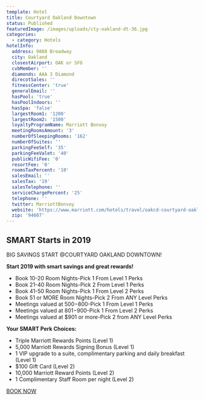 ```yaml
---
template: Hotel
title: Courtyard Oakland Downtown
status: Published
featuredImage: /images/uploads/cty-oakland-dt-36.jpg
categories:
  - category: Hotels
hotelInfo:
  address: 9888 Broadway
  city: Oakland
  closestAirport: OAK or SFO
  cvbMember: ''
  diamonds: AAA 3 Diamond
  direcotSales: ''
  fitnessCenter: 'true'
  generalEmail: ''
  hasPool: 'true'
  hasPoolIndoors: ''
  hasSpa: 'false'
  largestRoom1: '1200'
  largestRoom2: '1500'
  loyaltyProgramName: Marriott Bonvoy
  meetingRoomsAmount: '3'
  numberOfSleepingRooms: '162'
  numberOfSuites: ''
  parkingFeeSelf: '35'
  parkingFeeValet: '40'
  publicWifiFee: '0'
  resortFee: '0'
  roomsTaxPercent: '10'
  salesEmail: ''
  salesTax: '19'
  salesTelephone: ''
  serviceChargePercent: '25'
  telephone: ''
  twitter: MarriottBonvoy
  website: 'https://www.marriott.com/hotels/travel/oakcd-courtyard-oakland-downtown/'
  zip: '94607'
---
```

## SMART Starts in 2019

BIG SAVINGS START @COURTYARD OAKLAND DOWNTOWN!

**Start 2019 with smart savings and great rewards!**

* Book 10-20 Room Nights-Pick 1 From Level 1 Perks
* Book 21-40 Room Nights-Pick 2 From Level 1 Perks
* Book 41-50 Room Nights-Pick 1 From Level 2 Perks
* Book 51 or MORE Room Nights-Pick 2 From ANY Level Perks
* Meetings valued at $500-$800-Pick 1 From Level 1 Perks
* Meetings valued at $801-$900-Pick 1 From Level 2 Perks
* Meetings valued at $901 or more-Pick 2 from ANY Level Perks

**Your SMART Perk Choices:**

* Triple Marriott Rewards Points (Level 1)
* 5,000 Marriott Rewards Signing Bonus (Level 1)
* 1 VIP upgrade to a suite, complimentary parking and daily breakfast (Level 1)
* $100 Gift Card (Level 2)
* 10,000 Marriott Reward Points (Level 2)
* 1 Complimentary Staff Room per night (Level 2)

[BOOK NOW](https://www.marriott.com/hotels/event-planning/business-meeting/oakcd-courtyard-oakland-downtown)
